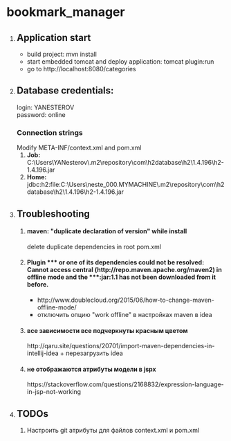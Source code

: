 # bookmark_manager
<ol>
    <li>
        <h2>Application start</h2>
        <ul>
            <li>build project: mvn install</li>
            <li>start embedded tomcat and deploy application: tomcat plugin:run</li>
            <li>go to http://localhost:8080/categories</li>
        </ul>
    </li>
    <li>
        <h2>Database credentials:</h2>
        login: YANESTEROV <br>
        password: online <br>
        <h3>Connection strings</h3>
        Modify META-INF/context.xml and pom.xml
        <ol>
            <li><b>Job:</b> C:\Users\YANesterov\.m2\repository\com\h2database\h2\1.4.196\h2-1.4.196.jar</li>
            <li><b>Home:</b> jdbc:h2:file:C:\Users\neste_000.MYMACHINE\.m2\repository\com\h2database\h2\1.4.196\h2-1.4.196.jar</li>
        </ol>
    </li>
    <li>
        <h2>Troubleshooting</h2>
        <ol>
            <li>
                <h4>maven: "duplicate declaration of version" while install</h4>
                delete duplicate dependencies in root pom.xml
            </li>
            <li>
                <h4>Plugin *** or one of its dependencies could not be resolved: Cannot access central (http://repo.maven.apache.org/maven2) in offline mode and the ***:jar:1.1 has not been downloaded from it before.</h4>
                <ul>
                    <li>
                        http://www.doublecloud.org/2015/06/how-to-change-maven-offline-mode/
                    </li>
                    <li>
                        отключить опцию "work offline" в настройках maven в idea
                    </li>
                </ul>
            </li>
            <li>
                <h4>все зависимости все подчеркнуты красным цветом</h4>
                http://qaru.site/questions/20701/import-maven-dependencies-in-intellij-idea
                + перезагрузить idea
            </li>
            <li>
                <h4>не отображаются атрибуты модели в jspx</h4>
                https://stackoverflow.com/questions/2168832/expression-language-in-jsp-not-working
            </li>
        </ol>
    </li>
    <li>
        <h2>TODOs</h2>
        <ol>
            <li>Настроить git атрибуты для файлов context.xml и pom.xml</li>
        </ol>
    </li>
</ol>